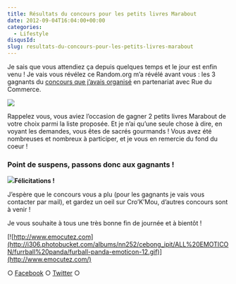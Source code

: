 ```yaml
---
title: Résultats du concours pour les petits livres Marabout
date: 2012-09-04T16:04:00+00:00
categories:
  - Lifestyle
disqusId:
slug: resultats-du-concours-pour-les-petits-livres-marabout
---
```


Je sais que vous attendiez ça depuis quelques temps et le jour est enfin venu ! Je vais vous révélez ce Random.org m’a révélé avant vous : les 3 gagnants du [concours que j’avais organisé](http://www.crokmou.com/2012/08/concours-tirage-au-sort-pour-feter-la.html) en partenariat avec Rue du Commerce.

[![](http://1.bp.blogspot.com/-O4HP4nuUPfc/UCkFCYjUKKI/AAAAAAAADKY/0Cxf4_P5i_w/s400/les+tout+petits+marabout_bann.jpg)](http://www.crokmou.com/2012/08/concours-tirage-au-sort-pour-feter-la.html)

Rappelez vous, vous aviez l’occasion de gagner 2 petits livres Marabout de votre choix parmi la liste proposée. Et je n’ai qu’une seule chose à dire, en voyant les demandes, vous êtes de sacrés gourmands ! Vous avez été nombreuses et nombreux à participer, et je vous en remercie du fond du coeur !

### Point de suspens, passons donc aux gagnants !

![](http://2.bp.blogspot.com/-1GEvoqo91IM/UEYVgk6kzmI/AAAAAAAAEA0/EGGi1hJfdpQ/s1600/RESULTATS.jpg)**Félicitations !**

J’espère que le concours vous a plu (pour les gagnants je vais vous contacter par mail), et gardez un oeil sur Cro’K’Mou, d’autres concours sont à venir !

Je vous souhaite à tous une très bonne fin de journée et à bientôt !

[![http://www.emocutez.com](http://i306.photobucket.com/albums/nn252/cebong_ipit/ALL%20EMOTICON/furrball%20panda/furball-panda-emoticon-12.gif)](http://www.emocutez.com/)

○ [Facebook](https://www.facebook.com/crokmou.blog) ○ [Twitter](https://twitter.com/Crokmou) ○